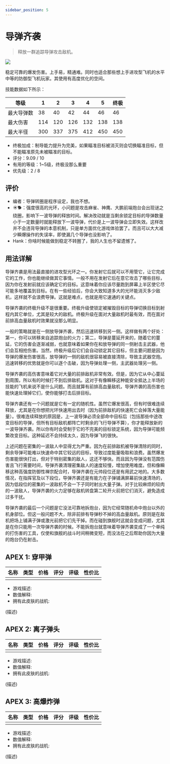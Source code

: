 ```yaml
---
sidebar_position: 5
---
```


# 导弹齐袭

> 释放一群追踪导弹攻击敌机。

<img src="/terms/ms.png" style={{zoom:1.25}}/>

稳定可靠的爆发伤害。上手易，精通难。同时也适合那些想上手进攻型飞机的水平中等的防御型飞机玩家。其使用有高度优化的空间。

技能数据如下所示：

| 等级       | 1    | 2    | 3    | 4    | 5    | 终极 |
| ---------- | ---- | ---- | ---- | ---- | ---- | ---- |
| 最大导弹数 | 38   | 40   | 42   | 44   | 46   | 46   |
| 最大伤害   | 114  | 120  | 126  | 132  | 138  | 138  |
| 最大半径   | 300  | 337  | 375  | 412  | 450  | 450  |

- 终极加成：制导能力提升为完美，如果瞄准目标被消灭则会切换瞄准目标，但不能瞄准原先未被瞄准的目标。
- 评分：9.09 / 10
- 有用的等级：1~5级，终极没那么重要
- 优先级：2 / 8

## 评价

- 编者：导弹转圈是程序设定，我也不想。
- ☀🐕：强度很高的光环，小问题是攻击麻雀、神鹰、大鹏前端炮台会出现谜之绕圈，影响下一波导弹的释放时间。解决改动就是当剩余锁定目标的导弹数量小于一定数量时就能释放下一波导弹，代价是上一波导弹会立即失效。这样改并不会违背导弹的本意机制，只是单方面优化游戏体验罢了。而且可以大大减少瞬爆操作的失误率，即使漏几个导弹也没影响了。
- Hank：你啥时候能做到稳定不转圈了，我的人生也不留遗憾了。

## 用法详解

导弹齐袭是用法最直接的进攻型光环之一。你发射它后就可以不用管它，让它完成它的工作，你也能继续做其它事情。一般不用在发射它后在意它攻击了哪些目标，因为你在发射前就应该确定它的目标。这意味着你应该尽量跑到屏幕上半区使它尽可能多地覆盖到目标。在有一些经验后，你会大致知道多大的光环能消灭多少敌机，这样就不会浪费导弹。这就是难点，也就是用它速通的关键点。

导弹齐袭的终极升级不是很重要。终极升级使锁定被摧毁目标的导弹切换目标到射程内其它单位，尤其是较大的敌机。终极升级在面对大量敌机时最有效，而在面对前排高血量敌机时效果就没那么明显。

一般的策略就是在一侧放导弹齐袭，然后迅速转移到另一侧。这样做有两个好处：第一，你可以转移来自追踪炮台的火力；第二，导弹是蔓延开来的，随着它的蔓延，它的伤害会逐渐减弱，也就意味着如果你在和放导弹的同一侧射击主武器，他们会互相抢伤害。当然，终极升级后它们会自动锁定其它目标，但主要问题是因为导弹的爆发伤害很高，放导弹的一侧的敌机很容易被直接清除，导致主武器空炮。迅速转移的优势就是你可以逐个击破，因为导弹处理一侧，主武器处理另一侧。

导弹齐袭的高伤害意味着它对大量的前排敌机非常有效。但是，因为它从中心蔓延到周围，所以有的时候打不到后排敌机。这对于有像瞬移这种能安全抵达上半场的技能的飞机来说不是什么问题。而且就算有前排高血量敌机，导弹齐袭的高伤害也能快速处理掉它们，使你能够打击后排目标。

导弹齐袭还有一个问题就是它有一定的随机性。虽然它爆发很高，但有时很难连续释放，尤其是在你想把光环快速用出去时（因为前排敌机的快速死亡会掉落大量能量）。很难连续释放的原因是，上一波导弹必须全部命中目标后（包括那些中途改变目标的导弹，但所有目标敌机都阵亡时剩余的飞行导弹不算），你才能释放新的一波导弹齐袭。所以你有时会受制于它的不完美的目标锁定系统，因为导弹可能频繁改变目标。这种延迟不会持续太久，因为导弹飞的很快。

上述问题在密集的一波敌人中显得尤为严重。因为在前排敌机被导弹清除的同时，剩余导弹可能难以快速命中其它较远的目标，导致过度能量吸取和浪费。虽然爆发伤害能很快打出，但对于特别密集的敌人，这还不够快。而且因为导弹没有范围伤害且飞行需要时间，导弹齐袭清理密集敌人的速度较慢，增加使用难度。但和像瞬移这种高强度防御性禅宗配合时，导弹齐袭在元帅段位还是有用武之地的。大多数情况，在指挥官及以下段位，导弹齐袭还是有能力在子弹铺满屏幕前快速清场的，因为低段位的密集的一波敌机不会一下子同时射出大量子弹。对于比较麻烦的较肉的一波敌人，导弹齐袭的火力足够在敌机转盘第二轮开火前把它们消灭，避免造成过多干扰。

导弹齐袭的最后一个问题是它没法可靠地拆炮台，因为它经常随机命中炮台以外的机身部位。但这一般问题不大，除非前排有导弹秒不掉的高血量敌机。原则是在敌机把场上铺满子弹或激光前把它们先干掉。而在碰到旗舰时这就会变成问题，尤其是在你只能用一次导弹齐袭的时候。不能拆炮台就意味着导弹齐袭变成了一个单纯的打伤害的工具，仅使和旗舰的战斗时间稍微变短，而没法在之后帮助你因为大量的炮台仍在射击。

## APEX 1: 穿甲弹

| 名称 | 类型 | 价格 | 评分 | 评级 | 性价比 |
| ---- | ---- | ---- | ---- | ---- | ------ |
|      |      |      |      |      |        |

- 游戏描述:
- 数值解释:
- 拥有此皮肤的战机:

(描述)

## APEX 2: 离子弹头

| 名称 | 类型 | 价格 | 评分 | 评级 | 性价比 |
| ---- | ---- | ---- | ---- | ---- | ------ |
|      |      |      |      |      |        |

- 游戏描述:
- 数值解释:
- 拥有此皮肤的战机:

(描述)

## APEX 3: 高爆炸弹

| 名称 | 类型 | 价格 | 评分 | 评级 | 性价比 |
| ---- | ---- | ---- | ---- | ---- | ------ |
|      |      |      |      |      |        |

- 游戏描述:
- 数值解释:
- 拥有此皮肤的战机:

(描述)

